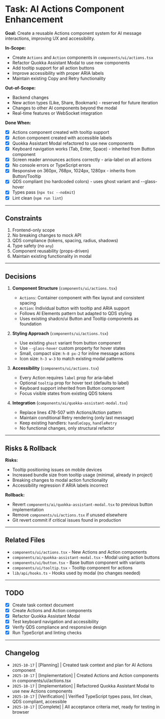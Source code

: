 # Task: AI Actions Component Enhancement

**Goal:** Create a reusable Actions component system for AI message interactions, improving UX and accessibility.

**In-Scope:**
- Create `Actions` and `Action` components in `components/ui/actions.tsx`
- Refactor Quokka Assistant Modal to use new components
- Add tooltip support for all action buttons
- Improve accessibility with proper ARIA labels
- Maintain existing Copy and Retry functionality

**Out-of-Scope:**
- Backend changes
- New action types (Like, Share, Bookmark) - reserved for future iteration
- Changes to other AI components beyond the modal
- Real-time features or WebSocket integration

**Done When:**
- [x] Actions component created with tooltip support
- [x] Action component created with accessible labels
- [x] Quokka Assistant Modal refactored to use new components
- [x] Keyboard navigation works (Tab, Enter, Space) - inherited from Button component
- [x] Screen reader announces actions correctly - aria-label on all actions
- [x] No console errors or TypeScript errors
- [x] Responsive on 360px, 768px, 1024px, 1280px - inherits from Button/Tooltip
- [x] QDS compliant (no hardcoded colors) - uses ghost variant and --glass-hover
- [x] Types pass (`npx tsc --noEmit`)
- [x] Lint clean (`npm run lint`)

---

## Constraints

1. Frontend-only scope
2. No breaking changes to mock API
3. QDS compliance (tokens, spacing, radius, shadows)
4. Type safety (no `any`)
5. Component reusability (props-driven)
6. Maintain existing functionality in modal

---

## Decisions

1. **Component Structure** (`components/ui/actions.tsx`)
   - `Actions`: Container component with flex layout and consistent spacing
   - `Action`: Individual button with tooltip and ARIA support
   - Follows AI Elements pattern but adapted to QDS styling
   - Uses existing shadcn/ui Button and Tooltip components as foundation

2. **Styling Approach** (`components/ui/actions.tsx`)
   - Use existing `ghost` variant from button component
   - Use `--glass-hover` custom property for hover states
   - Small, compact size: `h-8 px-2` for inline message actions
   - Icon size: `h-3 w-3` to match existing modal patterns

3. **Accessibility** (`components/ui/actions.tsx`)
   - Every Action requires `label` prop for aria-label
   - Optional `tooltip` prop for hover text (defaults to label)
   - Keyboard support inherited from Button component
   - Focus visible states from existing QDS tokens

4. **Integration** (`components/ai/quokka-assistant-modal.tsx`)
   - Replace lines 478-507 with Actions/Action pattern
   - Maintain conditional Retry rendering (only last message)
   - Keep existing handlers: `handleCopy`, `handleRetry`
   - No functional changes, only structural refactor

---

## Risks & Rollback

**Risks:**
- Tooltip positioning issues on mobile devices
- Increased bundle size from tooltip usage (minimal, already in project)
- Breaking changes to modal action functionality
- Accessibility regression if ARIA labels incorrect

**Rollback:**
- Revert `components/ai/quokka-assistant-modal.tsx` to previous button implementation
- Remove `components/ui/actions.tsx` if unused elsewhere
- Git revert commit if critical issues found in production

---

## Related Files

- `components/ui/actions.tsx` - New Actions and Action components
- `components/ai/quokka-assistant-modal.tsx` - Modal using action buttons
- `components/ui/button.tsx` - Base button component with variants
- `components/ui/tooltip.tsx` - Tooltip component for actions
- `lib/api/hooks.ts` - Hooks used by modal (no changes needed)

---

## TODO

- [x] Create task context document
- [x] Create Actions and Action components
- [x] Refactor Quokka Assistant Modal
- [x] Test keyboard navigation and accessibility
- [x] Verify QDS compliance and responsive design
- [x] Run TypeScript and linting checks

---

## Changelog

- `2025-10-17` | [Planning] | Created task context and plan for AI Actions component
- `2025-10-17` | [Implementation] | Created Actions and Action components in components/ui/actions.tsx
- `2025-10-17` | [Implementation] | Refactored Quokka Assistant Modal to use new Actions components
- `2025-10-17` | [Verification] | Verified TypeScript types pass, lint clean, QDS compliant, accessible
- `2025-10-17` | [Complete] | All acceptance criteria met, ready for testing in browser
